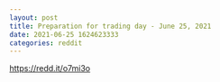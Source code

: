 ```yaml
--- 
layout: post 
title: Preparation for trading day - June 25, 2021 
date: 2021-06-25 1624623333 
categories: reddit 
--- 
```

https://redd.it/o7mi3o